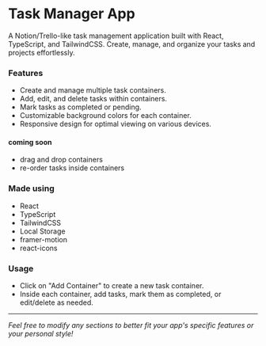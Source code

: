 # Task Manager App

A Notion/Trello-like task management application built with React, TypeScript, and TailwindCSS. Create, manage, and organize your tasks and projects effortlessly.

### Features
- Create and manage multiple task containers.
- Add, edit, and delete tasks within containers.
- Mark tasks as completed or pending.
- Customizable background colors for each container.
- Responsive design for optimal viewing on various devices.

####  coming soon
- drag and drop containers
- re-order tasks inside containers


### Made using 
- React
- TypeScript
- TailwindCSS
- Local Storage
- framer-motion
- react-icons


### Usage
- Click on "Add Container" to create a new task container.
- Inside each container, add tasks, mark them as completed, or edit/delete as needed.


___ 
*Feel free to modify any sections to better fit your app's specific features or your personal style!*







